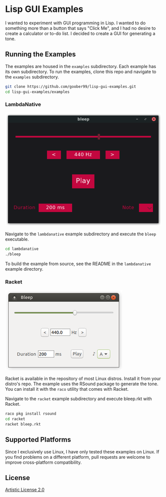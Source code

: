 # Lisp GUI Examples

I wanted to experiment with GUI programming in Lisp. I wanted to do something
more than a button that says "Click Me", and I had no desire to create a
calculator or to-do list. I decided to create a GUI for generating a tone.

## Running the Examples

The examples are housed in the `examples` subdirectory. Each example has its
own subdirectory. To run the examples, clone this repo and navigate to the
`examples` subdirectory.

```bash
git clone https://github.com/goober99/lisp-gui-examples.git
cd lisp-gui-examples/examples
```

### LambdaNative

![Screenshot](screenshots/lambdanative.png?raw=true "LambdaNative screenshot")

Navigate to the `lambdanative` example subdirectory and execute the `bleep`
executable.

```bash
cd lambdanative
./bleep
```

To build the example from source, see the README in the `lambdanative` example
directory.

### Racket

![Screenshot](screenshots/racket.png?raw=true "Racket screenshot")

Racket is available in the repository of most Linux distros. Install it from
your distro's repo. The example uses the RSound package to generate the tone.
You can install it with the `raco` utility that comes with Racket.

Navigate to the `racket` example subdirectory and execute bleep.rkt with
Racket.

```bash
raco pkg install rsound
cd racket
racket bleep.rkt
```

## Supported Platforms
Since I exclusively use Linux, I have only tested these examples on Linux. If
you find problems on a different platform, pull requests are welcome to improve
cross-platform compatibility.

## License
[Artistic License 2.0](https://www.perlfoundation.org/artistic-license-20.html)

